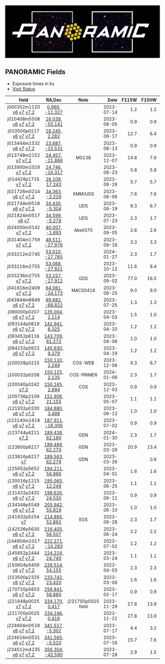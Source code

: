 
![Alt text](../PanoramicLogo.png?raw=true "PanoramicLogo")

PANORAMIC Fields
----------------

- Exposure times in ks
- [Visit Status](https://www.stsci.edu/cgi-bin/get-visit-status?id=2514&markupFormat=html&observatory=JWST)

| field        | RA,Dec             | Note   | Date       | F115W  | F150W  | F200W  | F277W  | F356W  | F410M  | F444W  |
| :----------: | :----------------: | :----: | ----------:|-------:|-------:|-------:|-------:|-------:|-------:|-------:|
| j000352m1120  [v6](https://s3.amazonaws.com/grizli-panoramic/mosaics/v6.0/j000352m1120/index.html)  [v7](https://s3.amazonaws.com/grizli-panoramic/mosaics/v7.0/j000352m1120/index.html)  [v7.2](https://s3.amazonaws.com/grizli-panoramic/mosaics/v7.2/j000352m1120/index.html) | [   0.960,  -11.327](https://s3.amazonaws.com/grizli-v2/ClusterTiles/Map/panoramic-j000352m1120/index.html?coord=0.960,-11.327) |  | 2023-07-14 |   1.2  |   1.2  |   1.2  |   1.2  |   1.2  |        |   1.2  |
| j010408m5508  [v6](https://s3.amazonaws.com/grizli-panoramic/mosaics/v6.0/j010408m5508/index.html)  [v7](https://s3.amazonaws.com/grizli-panoramic/mosaics/v7.0/j010408m5508/index.html)  [v7.2](https://s3.amazonaws.com/grizli-panoramic/mosaics/v7.2/j010408m5508/index.html) | [  16.039,  -55.141](https://s3.amazonaws.com/grizli-v2/ClusterTiles/Map/panoramic-j010408m5508/index.html?coord=16.039,-55.141) |  | 2023-08-05 |   0.9  |   0.9  |   0.9  |   0.9  |   0.9  |        |   0.9  |
| j010500p0217  [v6](https://s3.amazonaws.com/grizli-panoramic/mosaics/v6.0/j010500p0217/index.html)  [v7](https://s3.amazonaws.com/grizli-panoramic/mosaics/v7.0/j010500p0217/index.html)  [v7.2](https://s3.amazonaws.com/grizli-panoramic/mosaics/v7.2/j010500p0217/index.html) | [  16.245,    2.282](https://s3.amazonaws.com/grizli-v2/ClusterTiles/Map/panoramic-j010500p0217/index.html?coord=16.245,2.282) |  | 2023-08-17 |  12.7  |   6.4  |   7.6  |   7.6  |   6.4  |  12.7  |        |
| j013444m1532  [v6](https://s3.amazonaws.com/grizli-panoramic/mosaics/v6.0/j013444m1532/index.html)  [v7](https://s3.amazonaws.com/grizli-panoramic/mosaics/v7.0/j013444m1532/index.html)  [v7.2](https://s3.amazonaws.com/grizli-panoramic/mosaics/v7.2/j013444m1532/index.html) | [  23.687,  -15.531](https://s3.amazonaws.com/grizli-v2/ClusterTiles/Map/panoramic-j013444m1532/index.html?coord=23.687,-15.531) |  | 2023-08-13 |   0.9  |   0.9  |   0.9  |   0.9  |   0.9  |        |   0.9  |
| j013748m2152  [v7](https://s3.amazonaws.com/grizli-panoramic/mosaics/v7.0/j013748m2152/index.html)  [v7.2](https://s3.amazonaws.com/grizli-panoramic/mosaics/v7.2/j013748m2152/index.html) | [  24.457,  -21.866](https://s3.amazonaws.com/grizli-v2/ClusterTiles/Map/panoramic-j013748m2152/index.html?coord=24.457,-21.866) | M0138 | 2023-12-07 |  14.8  |   7.6  |   7.2  |   7.2  |   7.2  |   7.6  |   7.6  |
| j013900m1019  [v7](https://s3.amazonaws.com/grizli-panoramic/mosaics/v7.0/j013900m1019/index.html)  [v7.2](https://s3.amazonaws.com/grizli-panoramic/mosaics/v7.2/j013900m1019/index.html) | [  24.746,  -10.317](https://s3.amazonaws.com/grizli-v2/ClusterTiles/Map/panoramic-j013900m1019/index.html?coord=24.746,-10.317) |  | 2023-08-23 |   5.8  |   5.8  |   5.8  |   5.8  |   5.8  |        |   5.8  |
| j014428p1715  [v7](https://s3.amazonaws.com/grizli-panoramic/mosaics/v7.0/j014428p1715/index.html)  [v7.2](https://s3.amazonaws.com/grizli-panoramic/mosaics/v7.2/j014428p1715/index.html) | [  26.109,   17.243](https://s3.amazonaws.com/grizli-v2/ClusterTiles/Map/panoramic-j014428p1715/index.html?coord=26.109,17.243) |  | 2023-08-29 |   5.7  |   5.7  |   5.7  |   5.7  |   5.7  |        |   5.7  |
| j021728m0214  [v6](https://s3.amazonaws.com/grizli-panoramic/mosaics/v6.0/j021728m0214/index.html)  [v7](https://s3.amazonaws.com/grizli-panoramic/mosaics/v7.0/j021728m0214/index.html)  [v7.2](https://s3.amazonaws.com/grizli-panoramic/mosaics/v7.2/j021728m0214/index.html) | [  34.363,   -2.229](https://s3.amazonaws.com/grizli-v2/ClusterTiles/Map/panoramic-j021728m0214/index.html?coord=34.363,-2.229) | XMM/UDS | 2023-08-06 |   7.6  |   7.6  |   3.8  |   3.8  |   7.6  |        |   7.6  |
| j021744m0518  [v6](https://s3.amazonaws.com/grizli-panoramic/mosaics/v6.0/j021744m0518/index.html)  [v7](https://s3.amazonaws.com/grizli-panoramic/mosaics/v7.0/j021744m0518/index.html)  [v7.2](https://s3.amazonaws.com/grizli-panoramic/mosaics/v7.2/j021744m0518/index.html) | [  34.430,   -5.304](https://s3.amazonaws.com/grizli-v2/ClusterTiles/Map/uds/index.html?coord=34.430,-5.304) | UDS | 2023-08-19 |   9.3  |   6.7  |   6.2  |   6.2  |   6.7  |        |   9.3  |
| j021824m0517  [v6](https://s3.amazonaws.com/grizli-panoramic/mosaics/v6.0/j021824m0517/index.html)  [v7](https://s3.amazonaws.com/grizli-panoramic/mosaics/v7.0/j021824m0517/index.html) | [  34.599,   -5.278](https://s3.amazonaws.com/grizli-v2/ClusterTiles/Map/uds/index.html?coord=34.599,-5.278) | UDS | 2023-07-23 |   2.3  |   1.7  |   1.5  |   1.5  |   1.7  |        |   2.3  |
| j024000m0142  [v7](https://s3.amazonaws.com/grizli-panoramic/mosaics/v7.0/j024000m0142/index.html)  [v7.2](https://s3.amazonaws.com/grizli-panoramic/mosaics/v7.2/j024000m0142/index.html) | [  40.007,   -1.693](https://s3.amazonaws.com/grizli-v2/ClusterTiles/Map/panoramic-j024000m0142/index.html?coord=40.007,-1.693) | Abell370 | 2023-09-05 |   2.6  |   2.6  |   2.6  |   2.6  |   2.6  |        |   2.6  |
| j031404m1759  [v7](https://s3.amazonaws.com/grizli-panoramic/mosaics/v7.0/j031404m1759/index.html)  [v7.2](https://s3.amazonaws.com/grizli-panoramic/mosaics/v7.2/j031404m1759/index.html) | [  48.511,  -17.976](https://s3.amazonaws.com/grizli-v2/ClusterTiles/Map/panoramic-j031404m1759/index.html?coord=48.511,-17.976) |  | 2023-09-16 |   3.3  |   3.3  |   3.3  |   3.3  |   3.3  |        |   3.3  |
| j033212m2745 | [  53.010,  -27.765](https://s3.amazonaws.com/grizli-v2/ClusterTiles/Map/panoramic-j033212m2745/index.html?coord=53.010,-27.765) |  | 2024-01-27 |   2.3  |   1.7  |   1.5  |   1.5  |   1.7  |        |   2.3  |
| j033216m2755 | [  53.068,  -27.921](https://s3.amazonaws.com/grizli-v2/ClusterTiles/Map/panoramic-j033216m2755/index.html?coord=53.068,-27.921) |  | 2023-10-12 |  11.6  |   8.4  |   7.7  |   7.7  |   8.4  |        |  11.6  |
| j033236m2755  [v7](https://s3.amazonaws.com/grizli-panoramic/mosaics/v7.0/j033236m2755/index.html)  [v7.2](https://s3.amazonaws.com/grizli-panoramic/mosaics/v7.2/j033236m2755/index.html) | [  53.157,  -27.912](https://s3.amazonaws.com/grizli-v2/ClusterTiles/Map/panoramic-j033236m2755/index.html?coord=53.157,-27.912) | GDS | 2023-09-02 |  77.0  |  16.5  |        |  16.5  |  16.5  |  44.0  |  16.5  |
| j041616m2409  [v7](https://s3.amazonaws.com/grizli-panoramic/mosaics/v7.0/j041616m2409/index.html)  [v7.2](https://s3.amazonaws.com/grizli-panoramic/mosaics/v7.2/j041616m2409/index.html) | [  64.081,  -24.173](https://s3.amazonaws.com/grizli-v2/ClusterTiles/Map/panoramic-j041616m2409/index.html?coord=64.081,-24.173) | MACS0416 | 2023-08-25 |   9.0  |   9.0  |   9.0  |   9.0  |   9.0  |        |   9.0  |
| j043844m6849  [v6](https://s3.amazonaws.com/grizli-panoramic/mosaics/v6.0/j043844m6849/index.html)  [v7](https://s3.amazonaws.com/grizli-panoramic/mosaics/v7.0/j043844m6849/index.html)  [v7.2](https://s3.amazonaws.com/grizli-panoramic/mosaics/v7.2/j043844m6849/index.html) | [  69.682,  -68.822](https://s3.amazonaws.com/grizli-v2/ClusterTiles/Map/panoramic-j043844m6849/index.html?coord=69.682,-68.822) |  | 2023-07-25 |   1.3  |   1.3  |   1.3  |   1.3  |   1.3  |        |   1.3  |
| j090000p0207  [v6](https://s3.amazonaws.com/grizli-panoramic/mosaics/v6.0/j090000p0207/index.html)  [v7](https://s3.amazonaws.com/grizli-panoramic/mosaics/v7.0/j090000p0207/index.html)  [v7.2](https://s3.amazonaws.com/grizli-panoramic/mosaics/v7.2/j090000p0207/index.html) | [ 135.004,    2.114](https://s3.amazonaws.com/grizli-v2/ClusterTiles/Map/panoramic-j090000p0207/index.html?coord=135.004,2.114) |  | 2023-04-03 |   1.5  |   1.0  |        |        |   1.0  |        |   1.5  |
| j093144p0819  [v6](https://s3.amazonaws.com/grizli-panoramic/mosaics/v6.0/j093144p0819/index.html)  [v7](https://s3.amazonaws.com/grizli-panoramic/mosaics/v7.0/j093144p0819/index.html)  [v7.2](https://s3.amazonaws.com/grizli-panoramic/mosaics/v7.2/j093144p0819/index.html) | [ 142.941,    8.325](https://s3.amazonaws.com/grizli-v2/ClusterTiles/Map/panoramic-j093144p0819/index.html?coord=142.941,8.325) |  | 2023-04-20 |   1.2  |   1.2  |   1.2  |   1.2  |   1.2  |        |   1.2  |
| j093452p6116  [v6](https://s3.amazonaws.com/grizli-panoramic/mosaics/v6.0/j093452p6116/index.html)  [v7](https://s3.amazonaws.com/grizli-panoramic/mosaics/v7.0/j093452p6116/index.html)  [v7.2](https://s3.amazonaws.com/grizli-panoramic/mosaics/v7.2/j093452p6116/index.html) | [ 143.709,   61.272](https://s3.amazonaws.com/grizli-v2/ClusterTiles/Map/panoramic-j093452p6116/index.html?coord=143.709,61.272) |  | 2023-04-06 |   1.0  |   1.0  |        |   1.0  |   1.0  |        |        |
| j094232p0923  [v6](https://s3.amazonaws.com/grizli-panoramic/mosaics/v6.0/j094232p0923/index.html)  [v7](https://s3.amazonaws.com/grizli-panoramic/mosaics/v7.0/j094232p0923/index.html)  [v7.2](https://s3.amazonaws.com/grizli-panoramic/mosaics/v7.2/j094232p0923/index.html) | [ 145.630,    9.379](https://s3.amazonaws.com/grizli-v2/ClusterTiles/Map/panoramic-j094232p0923/index.html?coord=145.630,9.379) |  | 2023-04-19 |   1.2  |   1.2  |   1.2  |   1.2  |   1.2  |        |   1.2  |
| j100028p0215 | [ 150.110,    2.249](https://s3.amazonaws.com/grizli-v2/ClusterTiles/Map/panoramic-j100028p0215/index.html?coord=150.110,2.249) | COS-WEB | 2023-12-06 |   9.3  |   6.7  |   6.2  |   6.2  |   6.7  |        |   9.3  |
| j100032p0208 | [ 150.125,    2.135](https://s3.amazonaws.com/grizli-v2/ClusterTiles/Map/panoramic-j100032p0208/index.html?coord=150.125,2.135) | COS-PRIMER | 2024-01-06 |   2.3  |   1.7  |   1.5  |   1.5  |   1.7  |        |   2.3  |
| j100040p0242  [v7.2](https://s3.amazonaws.com/grizli-panoramic/mosaics/v7.2/j100040p0242/index.html) | [ 150.165,    2.694](https://s3.amazonaws.com/grizli-v2/ClusterTiles/Map/panoramic-j100040p0242/index.html?coord=150.165,2.694) | COS | 2023-12-03 |   0.9  |   0.9  |   0.9  |   0.9  |   0.9  |        |   0.9  |
| j100736p2109  [v6](https://s3.amazonaws.com/grizli-panoramic/mosaics/v6.0/j100736p2109/index.html)  [v7](https://s3.amazonaws.com/grizli-panoramic/mosaics/v7.0/j100736p2109/index.html)  [v7.2](https://s3.amazonaws.com/grizli-panoramic/mosaics/v7.2/j100736p2109/index.html) | [ 151.906,   21.155](https://s3.amazonaws.com/grizli-v2/ClusterTiles/Map/panoramic-j100736p2109/index.html?coord=151.906,21.155) |  | 2023-05-07 |   1.1  |   1.1  |   1.1  |   1.1  |   1.1  |        |   1.1  |
| j121932p0330  [v6](https://s3.amazonaws.com/grizli-panoramic/mosaics/v6.0/j121932p0330/index.html)  [v7](https://s3.amazonaws.com/grizli-panoramic/mosaics/v7.0/j121932p0330/index.html)  [v7.2](https://s3.amazonaws.com/grizli-panoramic/mosaics/v7.2/j121932p0330/index.html) | [ 184.880,    3.498](https://s3.amazonaws.com/grizli-v2/ClusterTiles/Map/panoramic-j121932p0330/index.html?coord=184.880,3.498) |  | 2023-06-12 |   1.0  |   1.0  |   1.0  |   1.0  |   1.0  |        |   1.0  |
| j123140m1618  [v6](https://s3.amazonaws.com/grizli-panoramic/mosaics/v6.0/j123140m1618/index.html)  [v7](https://s3.amazonaws.com/grizli-panoramic/mosaics/v7.0/j123140m1618/index.html)  [v7.2](https://s3.amazonaws.com/grizli-panoramic/mosaics/v7.2/j123140m1618/index.html) | [ 187.911,  -16.306](https://s3.amazonaws.com/grizli-v2/ClusterTiles/Map/panoramic-j123140m1618/index.html?coord=187.911,-16.306) |  | 2023-07-02 |   0.9  |   0.9  |   0.9  |   0.9  |   0.9  |        |   0.9  |
| j123744p6211  [v7.2](https://s3.amazonaws.com/grizli-panoramic/mosaics/v7.2/j123744p6211/index.html) | [ 189.438,   62.180](https://s3.amazonaws.com/grizli-v2/ClusterTiles/Map/gdn/jwst.html?coord=189.3994832,62.2906066) | GDN | 2024-01-30 |   2.3  |   1.7  |   1.5  |   1.5  |   1.7  |        |   2.3  |
| j123800p6217 | [ 189.489,   62.270](https://s3.amazonaws.com/grizli-v2/ClusterTiles/Map/gdn/jwst.html?coord=189.3994832,62.2906066) | GDN | 2023-03-26 |  20.9  |  13.4  |        |        |  13.4  |        |  20.9  |
| j123816p6217  [v7](https://s3.amazonaws.com/grizli-panoramic/mosaics/v7.0/j123816p6217/index.html) | [ 189.563,   62.279](https://s3.amazonaws.com/grizli-v2/ClusterTiles/Map/gdn/jwst.html?coord=189.3994832,62.2906066) | GDN | 2023-03-26 |        |   0.8  |        |        |   0.4  |        |        |
| j125652p5652  [v6](https://s3.amazonaws.com/grizli-panoramic/mosaics/v6.0/j125652p5652/index.html)  [v7](https://s3.amazonaws.com/grizli-panoramic/mosaics/v7.0/j125652p5652/index.html)  [v7.2](https://s3.amazonaws.com/grizli-panoramic/mosaics/v7.2/j125652p5652/index.html) | [ 194.211,   56.866](https://s3.amazonaws.com/grizli-v2/ClusterTiles/Map/panoramic-j125652p5652/index.html?coord=194.211,56.866) |  | 2023-04-01 |   1.6  |   1.6  |   1.6  |   1.6  |   1.6  |        |   1.6  |
| j130016p1215  [v6](https://s3.amazonaws.com/grizli-panoramic/mosaics/v6.0/j130016p1215/index.html)  [v7](https://s3.amazonaws.com/grizli-panoramic/mosaics/v7.0/j130016p1215/index.html)  [v7.2](https://s3.amazonaws.com/grizli-panoramic/mosaics/v7.2/j130016p1215/index.html) | [ 195.065,   12.249](https://s3.amazonaws.com/grizli-v2/ClusterTiles/Map/panoramic-j130016p1215/index.html?coord=195.065,12.249) |  | 2023-06-25 |   1.1  |   1.1  |   1.1  |   1.1  |   1.1  |        |   1.1  |
| j131432p2432  [v6](https://s3.amazonaws.com/grizli-panoramic/mosaics/v6.0/j131432p2432/index.html)  [v7](https://s3.amazonaws.com/grizli-panoramic/mosaics/v7.0/j131432p2432/index.html)  [v7.2](https://s3.amazonaws.com/grizli-panoramic/mosaics/v7.2/j131432p2432/index.html) | [ 198.635,   24.530](https://s3.amazonaws.com/grizli-v2/ClusterTiles/Map/panoramic-j131432p2432/index.html?coord=198.635,24.530) |  | 2023-06-11 |   0.9  |   0.9  |   0.9  |   0.9  |   0.9  |        |   0.9  |
| j134348p5549  [v6](https://s3.amazonaws.com/grizli-panoramic/mosaics/v6.0/j134348p5549/index.html)  [v7](https://s3.amazonaws.com/grizli-panoramic/mosaics/v7.0/j134348p5549/index.html)  [v7.2](https://s3.amazonaws.com/grizli-panoramic/mosaics/v7.2/j134348p5549/index.html) | [ 205.942,   55.819](https://s3.amazonaws.com/grizli-v2/ClusterTiles/Map/panoramic-j134348p5549/index.html?coord=205.942,55.819) |  | 2023-06-10 |   1.0  |   1.0  |   1.0  |   1.0  |   1.0  |        |   1.0  |
| j141932p5254  [v7](https://s3.amazonaws.com/grizli-panoramic/mosaics/v7.0/j141932p5254/index.html) | [ 214.885,   52.892](https://s3.amazonaws.com/grizli-v2/ClusterTiles/Map/egs-v2/index.html?coord=214.885,52.892) | EGS | 2023-06-28 |   2.3  |   1.7  |   1.5  |   1.5  |   1.7  |        |   2.3  |
| j142536p5630  [v6](https://s3.amazonaws.com/grizli-panoramic/mosaics/v6.0/j142536p5630/index.html)  [v7](https://s3.amazonaws.com/grizli-panoramic/mosaics/v7.0/j142536p5630/index.html)  [v7.2](https://s3.amazonaws.com/grizli-panoramic/mosaics/v7.2/j142536p5630/index.html) | [ 216.405,   56.507](https://s3.amazonaws.com/grizli-v2/ClusterTiles/Map/panoramic-j142536p5630/index.html?coord=216.405,56.507) |  | 2023-06-24 |   2.2  |   2.2  |   2.2  |   2.2  |   2.2  |        |   2.2  |
| j144904m1017  [v6](https://s3.amazonaws.com/grizli-panoramic/mosaics/v6.0/j144904m1017/index.html)  [v7](https://s3.amazonaws.com/grizli-panoramic/mosaics/v7.0/j144904m1017/index.html)  [v7.2](https://s3.amazonaws.com/grizli-panoramic/mosaics/v7.2/j144904m1017/index.html) | [ 222.271,  -10.283](https://s3.amazonaws.com/grizli-v2/ClusterTiles/Map/panoramic-j144904m1017/index.html?coord=222.271,-10.283) |  | 2023-07-02 |   1.2  |   1.2  |   1.2  |   1.2  |   1.2  |        |   1.2  |
| j145652p2444  [v6](https://s3.amazonaws.com/grizli-panoramic/mosaics/v6.0/j145652p2444/index.html)  [v7](https://s3.amazonaws.com/grizli-panoramic/mosaics/v7.0/j145652p2444/index.html)  [v7.2](https://s3.amazonaws.com/grizli-panoramic/mosaics/v7.2/j145652p2444/index.html) | [ 224.224,   24.740](https://s3.amazonaws.com/grizli-v2/ClusterTiles/Map/panoramic-j145652p2444/index.html?coord=224.224,24.740) |  | 2023-03-24 |   1.1  |   1.1  |        |   1.1  |   1.1  |        |        |
| j150604p5409  [v6](https://s3.amazonaws.com/grizli-panoramic/mosaics/v6.0/j150604p5409/index.html)  [v7](https://s3.amazonaws.com/grizli-panoramic/mosaics/v7.0/j150604p5409/index.html)  [v7.2](https://s3.amazonaws.com/grizli-panoramic/mosaics/v7.2/j150604p5409/index.html) | [ 226.514,   54.155](https://s3.amazonaws.com/grizli-v2/ClusterTiles/Map/panoramic-j150604p5409/index.html?coord=226.514,54.155) |  | 2023-04-03 |   2.3  |   2.3  |        |   2.3  |   2.3  |        |        |
| j153500p2325  [v6](https://s3.amazonaws.com/grizli-panoramic/mosaics/v6.0/j153500p2325/index.html)  [v7](https://s3.amazonaws.com/grizli-panoramic/mosaics/v7.0/j153500p2325/index.html)  [v7.2](https://s3.amazonaws.com/grizli-panoramic/mosaics/v7.2/j153500p2325/index.html) | [ 233.742,   23.420](https://s3.amazonaws.com/grizli-v2/ClusterTiles/Map/panoramic-j153500p2325/index.html?coord=233.742,23.420) |  | 2023-03-06 |   1.6  |   1.6  |   1.6  |   1.6  |   1.6  |        |   1.6  |
| j170720p5853  [v6](https://s3.amazonaws.com/grizli-panoramic/mosaics/v6.0/j170720p5853/index.html)  [v7](https://s3.amazonaws.com/grizli-panoramic/mosaics/v7.0/j170720p5853/index.html)  [v7.2](https://s3.amazonaws.com/grizli-panoramic/mosaics/v7.2/j170720p5853/index.html) | [ 256.841,   58.880](https://s3.amazonaws.com/grizli-v2/ClusterTiles/Map/panoramic-j170720p5853/index.html?coord=256.841,58.880) |  | 2023-02-17 |   0.9  |   0.9  |   0.9  |   0.9  |   0.9  |        |   0.9  |
| j221648p0025  [v7](https://s3.amazonaws.com/grizli-panoramic/mosaics/v7.0/j221648p0025/index.html)  [v7.2](https://s3.amazonaws.com/grizli-panoramic/mosaics/v7.2/j221648p0025/index.html) |  [ 334.170,    0.417](https://s3.amazonaws.com/grizli-v2/ClusterTiles/Map/panoramic-j221648p0025/index.html?coord=334.170,0.417) | j221700p0025 field | 2023-11-29 |  27.8  |  13.9  |  13.9  |  13.9  |  13.9  |  13.9  |  13.9  |
| j221700p0025  [v7](https://s3.amazonaws.com/grizli-panoramic/mosaics/v7.0/j221700p0025/index.html)  [v7.2](https://s3.amazonaws.com/grizli-panoramic/mosaics/v7.2/j221700p0025/index.html) | [ 334.246,    0.416](https://s3.amazonaws.com/grizli-v2/ClusterTiles/Map/panoramic-j221700p0025/index.html?coord=334.246,0.416) |  | 2023-11-21 |  27.8  |  13.9  |  13.9  |  13.9  |  13.9  |  13.9  |  13.9  |
| j224604m0518  [v6](https://s3.amazonaws.com/grizli-panoramic/mosaics/v6.0/j224604m0518/index.html)  [v7](https://s3.amazonaws.com/grizli-panoramic/mosaics/v7.0/j224604m0518/index.html)  [v7.2](https://s3.amazonaws.com/grizli-panoramic/mosaics/v7.2/j224604m0518/index.html) | [ 341.517,   -5.302](https://s3.amazonaws.com/grizli-v2/ClusterTiles/Map/panoramic-j224612m0527/index.html?coord=341.517,-5.302) |  | 2023-07-17 |   4.4  |   3.2  |   2.1  |   2.1  |   3.2  |        |   4.4  |
| j224616m0531  [v6](https://s3.amazonaws.com/grizli-panoramic/mosaics/v6.0/j224616m0531/index.html)  [v7](https://s3.amazonaws.com/grizli-panoramic/mosaics/v7.0/j224616m0531/index.html)  [v7.2](https://s3.amazonaws.com/grizli-panoramic/mosaics/v7.2/j224616m0531/index.html) | [ 341.565,   -5.520](https://s3.amazonaws.com/grizli-v2/ClusterTiles/Map/panoramic-j224612m0527/index.html?coord=341.565,-5.520) |  | 2023-07-16 |  15.7  |   7.6  |   9.4  |   9.4  |   7.6  |   6.3  |   9.4  |
| j234512m4235  [v6](https://s3.amazonaws.com/grizli-panoramic/mosaics/v6.0/j234512m4235/index.html)  [v7](https://s3.amazonaws.com/grizli-panoramic/mosaics/v7.0/j234512m4235/index.html)  [v7.2](https://s3.amazonaws.com/grizli-panoramic/mosaics/v7.2/j234512m4235/index.html) | [ 356.304,  -42.590](https://s3.amazonaws.com/grizli-v2/ClusterTiles/Map/panoramic-j234512m4235/index.html?coord=356.304,-42.590) |  | 2023-07-28 |   2.9  |   1.5  |   0.9  |   0.9  |   1.5  |   1.5  |   1.5  |

